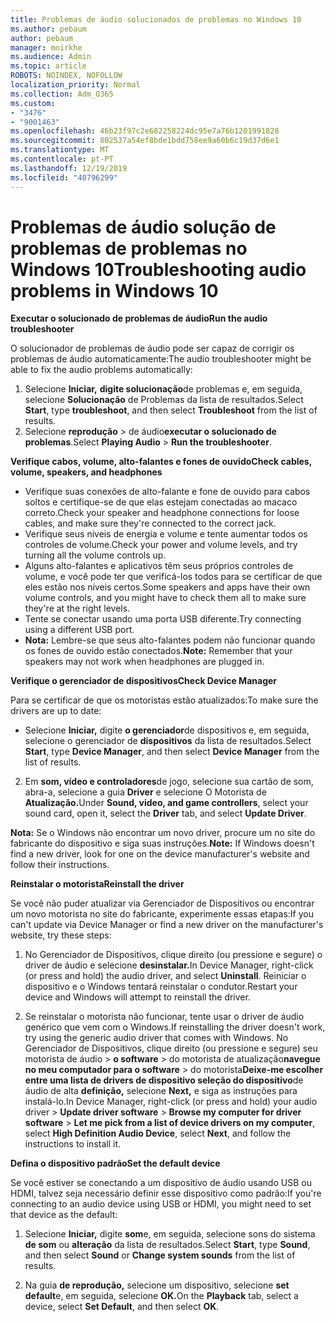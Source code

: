 ```yaml
---
title: Problemas de áudio solucionados de problemas no Windows 10
ms.author: pebaum
author: pebaum
manager: mnirkhe
ms.audience: Admin
ms.topic: article
ROBOTS: NOINDEX, NOFOLLOW
localization_priority: Normal
ms.collection: Adm_O365
ms.custom:
- "3476"
- "9001463"
ms.openlocfilehash: 46b23f97c2e682258224dc95e7a76b1201991828
ms.sourcegitcommit: 802537a54ef8bde1bdd758ee9a60b6c19d37d6e1
ms.translationtype: MT
ms.contentlocale: pt-PT
ms.lasthandoff: 12/19/2019
ms.locfileid: "40796299"
---
```

# <a name="troubleshooting-audio-problems-in-windows-10"></a><span data-ttu-id="5e5a8-102">Problemas de áudio solução de problemas de problemas no Windows 10</span><span class="sxs-lookup"><span data-stu-id="5e5a8-102">Troubleshooting audio problems in Windows 10</span></span>

<span data-ttu-id="5e5a8-103">**Executar o solucionado de problemas de áudio**</span><span class="sxs-lookup"><span data-stu-id="5e5a8-103">**Run the audio troubleshooter**</span></span>

<span data-ttu-id="5e5a8-104">O solucionador de problemas de áudio pode ser capaz de corrigir os problemas de áudio automaticamente:</span><span class="sxs-lookup"><span data-stu-id="5e5a8-104">The audio troubleshooter might be able to fix the audio problems automatically:</span></span> 

1. <span data-ttu-id="5e5a8-105">Selecione **Iniciar,** **digite solucionação**de problemas e, em seguida, selecione **Solucionação** de Problemas da lista de resultados.</span><span class="sxs-lookup"><span data-stu-id="5e5a8-105">Select **Start**, type **troubleshoot**, and then select **Troubleshoot** from the list of results.</span></span> 
2. <span data-ttu-id="5e5a8-106">Selecione **reprodução** > de áudio**executar o solucionado de problemas**.</span><span class="sxs-lookup"><span data-stu-id="5e5a8-106">Select **Playing Audio** > **Run the troubleshooter**.</span></span>

<span data-ttu-id="5e5a8-107">**Verifique cabos, volume, alto-falantes e fones de ouvido**</span><span class="sxs-lookup"><span data-stu-id="5e5a8-107">**Check cables, volume, speakers, and headphones**</span></span>

- <span data-ttu-id="5e5a8-108">Verifique suas conexões de alto-falante e fone de ouvido para cabos soltos e certifique-se de que elas estejam conectadas ao macaco correto.</span><span class="sxs-lookup"><span data-stu-id="5e5a8-108">Check your speaker and headphone connections for loose cables, and make sure they're connected to the correct jack.</span></span>
- <span data-ttu-id="5e5a8-109">Verifique seus níveis de energia e volume e tente aumentar todos os controles de volume.</span><span class="sxs-lookup"><span data-stu-id="5e5a8-109">Check your power and volume levels, and try turning all the volume controls up.</span></span>
- <span data-ttu-id="5e5a8-110">Alguns alto-falantes e aplicativos têm seus próprios controles de volume, e você pode ter que verificá-los todos para se certificar de que eles estão nos níveis certos.</span><span class="sxs-lookup"><span data-stu-id="5e5a8-110">Some speakers and apps have their own volume controls, and you might have to check them all to make sure they're at the right levels.</span></span>
- <span data-ttu-id="5e5a8-111">Tente se conectar usando uma porta USB diferente.</span><span class="sxs-lookup"><span data-stu-id="5e5a8-111">Try connecting using a different USB port.</span></span>
- <span data-ttu-id="5e5a8-112">**Nota:** Lembre-se que seus alto-falantes podem não funcionar quando os fones de ouvido estão conectados.</span><span class="sxs-lookup"><span data-stu-id="5e5a8-112">**Note:** Remember that your speakers may not work when headphones are plugged in.</span></span>

<span data-ttu-id="5e5a8-113">**Verifique o gerenciador de dispositivos**</span><span class="sxs-lookup"><span data-stu-id="5e5a8-113">**Check Device Manager**</span></span>

<span data-ttu-id="5e5a8-114">Para se certificar de que os motoristas estão atualizados:</span><span class="sxs-lookup"><span data-stu-id="5e5a8-114">To make sure the drivers are up to date:</span></span>

- <span data-ttu-id="5e5a8-115">Selecione **Iniciar,** digite **o gerenciador**de dispositivos e, em seguida, selecione o gerenciador de **dispositivos** da lista de resultados.</span><span class="sxs-lookup"><span data-stu-id="5e5a8-115">Select **Start**, type **Device Manager**, and then select **Device Manager** from the list of results.</span></span>

2. <span data-ttu-id="5e5a8-116">Em **som, vídeo e controladores**de jogo, selecione sua cartão de som, abra-a, selecione a guia **Driver** e selecione O Motorista de **Atualização.**</span><span class="sxs-lookup"><span data-stu-id="5e5a8-116">Under **Sound, video, and game controllers**, select your sound card, open it, select the **Driver** tab, and select **Update Driver**.</span></span> 

<span data-ttu-id="5e5a8-117">**Nota:** Se o Windows não encontrar um novo driver, procure um no site do fabricante do dispositivo e siga suas instruções.</span><span class="sxs-lookup"><span data-stu-id="5e5a8-117">**Note:** If Windows doesn't find a new driver, look for one on the device manufacturer's website and follow their instructions.</span></span>

<span data-ttu-id="5e5a8-118">**Reinstalar o motorista**</span><span class="sxs-lookup"><span data-stu-id="5e5a8-118">**Reinstall the driver**</span></span>

<span data-ttu-id="5e5a8-119">Se você não puder atualizar via Gerenciador de Dispositivos ou encontrar um novo motorista no site do fabricante, experimente essas etapas:</span><span class="sxs-lookup"><span data-stu-id="5e5a8-119">If you can't update via Device Manager or find a new driver on the manufacturer's website, try these steps:</span></span> 

1. <span data-ttu-id="5e5a8-120">No Gerenciador de Dispositivos, clique direito (ou pressione e segure) o driver de áudio e selecione **desinstalar.**</span><span class="sxs-lookup"><span data-stu-id="5e5a8-120">In Device Manager, right-click (or press and hold) the audio driver, and select **Uninstall**.</span></span> <span data-ttu-id="5e5a8-121">Reiniciar o dispositivo e o Windows tentará reinstalar o condutor.</span><span class="sxs-lookup"><span data-stu-id="5e5a8-121">Restart your device and Windows will attempt to reinstall the driver.</span></span>

2. <span data-ttu-id="5e5a8-122">Se reinstalar o motorista não funcionar, tente usar o driver de áudio genérico que vem com o Windows.</span><span class="sxs-lookup"><span data-stu-id="5e5a8-122">If reinstalling the driver doesn't work, try using the generic audio driver that comes with Windows.</span></span> <span data-ttu-id="5e5a8-123">No Gerenciador de Dispositivos, clique direito (ou pressione e segure) seu motorista de áudio > **o software** > do motorista de atualização**navegue no meu computador para o software** > do motorista**Deixe-me escolher entre uma lista de drivers de dispositivo seleção do dispositivo**de áudio de alta **definição,** selecione **Next,** e siga as instruções para instalá-lo.</span><span class="sxs-lookup"><span data-stu-id="5e5a8-123">In Device Manager, right-click (or press and hold) your audio driver > **Update driver software** > **Browse my computer for driver software** > **Let me pick from a list of device drivers on my computer**, select **High Definition Audio Device**, select **Next**, and follow the instructions to install it.</span></span>

<span data-ttu-id="5e5a8-124">**Defina o dispositivo padrão**</span><span class="sxs-lookup"><span data-stu-id="5e5a8-124">**Set the default device**</span></span>

<span data-ttu-id="5e5a8-125">Se você estiver se conectando a um dispositivo de áudio usando USB ou HDMI, talvez seja necessário definir esse dispositivo como padrão:</span><span class="sxs-lookup"><span data-stu-id="5e5a8-125">If you're connecting to an audio device using USB or HDMI, you might need to set that device as the default:</span></span> 

1. <span data-ttu-id="5e5a8-126">Selecione **Iniciar,** digite **som**e, em seguida, selecione sons do sistema **de som** ou **alteração** da lista de resultados.</span><span class="sxs-lookup"><span data-stu-id="5e5a8-126">Select **Start**, type **Sound**, and then select **Sound** or **Change system sounds** from the list of results.</span></span>

2. <span data-ttu-id="5e5a8-127">Na guia **de reprodução,** selecione um dispositivo, selecione **set default**e, em seguida, selecione **OK.**</span><span class="sxs-lookup"><span data-stu-id="5e5a8-127">On the **Playback** tab, select a device, select **Set Default**, and then select **OK**.</span></span>

